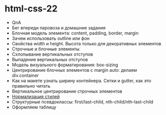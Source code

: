 # html-css-22

- QnA
- Бег впереди паровоза и домашние задания
- Блочная модель элемента: content, padding, border, margin
- Зачем использовать outline или фон
- Свойства width и height. Высота только для декоративных элементов
- Строчные и блочные элементы
- Схлопывание вертикальных отступов
- Выпадение вертикальных отступов
- Модель визуального форматирования: box-sizing
- Центрирование блочных элементов с margin auto: делаем div.container
- Как на макете узнать ширину контейнера. Сетки и gutter, как это правильно
  читать
- Вертикальное центрирование строчных элементов
- [Нормализация стилей](https://github.com/sindresorhus/modern-normalize)
- Структурные псевдоклассы: first/last-сhild, nth-child/nth-last-child
- Оформляем таблицу
